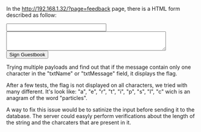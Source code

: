 In the http://192.168.1.32/?page=feedback page, there is a HTML form described as follow:
<form method="post" name="guestform" onsubmit="return validate_form(this)">
  <input name="txtName" type="text" size="30" maxlength="10">
  <textarea name="mtxtMessage" cols="50" rows="3" maxlength="50"></textarea>
  <input name="btnSign" type="Submit" value="Sign Guestbook" onclick="return checkForm();">
</form>

Trying multiple payloads and find out that if the message contain only one character in the "txtName" or "txtMessage" field, it displays the flag.

After a few tests, the flag is not displayed on all characters, we tried with many different. It's look like: "a", "e", "r", "t", "i", "p", "s", "l", "c" wich is an anagram of the word "particles".

A way to fix this issue would be to satinize the input before sending it to the database. The server could easyly perform verifications about the length of the string and the charcaters that are present in it.
